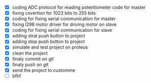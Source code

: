 * [X] coding ADC protocol for reading potentiometer code for master
* [X] fixing covertion for 1023 bits to 255 bits
* [X] coding for fixing serial communication for master
* [X] fixing l298 motor driver for driving motor on slave
* [X] coding for fixing serial communication for slave
* [X] adding strat push button to project
* [X] adding stop push button to project
* [X] simulate and test project on proteus
* [X] clean the project
* [X] finaly commit on git
* [X] finaly push on git
* [X] send the project to customme
* [ ] bfhf
